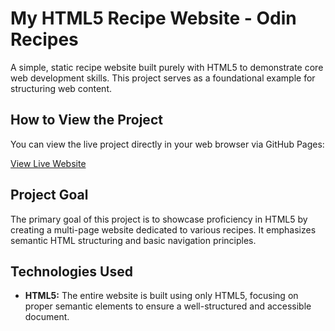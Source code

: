 # My HTML5 Recipe Website -  Odin Recipes

A simple, static recipe website built purely with HTML5 to demonstrate core web development skills. This project serves as a foundational example for structuring web content.

## How to View the Project
You can view the live project directly in your web browser via GitHub Pages:

[View Live Website](https://mihotada.github.io/odin-recipes/index.html)

## Project Goal
The primary goal of this project is to showcase proficiency in HTML5 by creating a multi-page website dedicated to various recipes. It emphasizes semantic HTML structuring and basic navigation principles.

## Technologies Used
* **HTML5:** The entire website is built using only HTML5, focusing on proper semantic elements to ensure a well-structured and accessible document.
